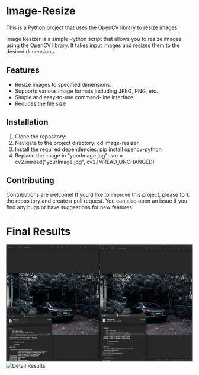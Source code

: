 # Image-Resize
This is a Python project that uses the OpenCV library to resize images.

Image Resizer is a simple Python script that allows you to resize images using the OpenCV library. It takes input images and resizes them to the desired dimensions.

## Features
- Resize images to specified dimensions.
- Supports various image formats including JPEG, PNG, etc.
- Simple and easy-to-use command-line interface.
- Reduces the file size

## Installation
1. Clone the repository:
2. Navigate to the project directory: cd image-resizer
3. Install the required dependencies: pip install opencv-python
4. Replace the image in "yourImage.jpg": src = cv2.imread("yourImage.jpg", cv2.IMREAD_UNCHANGED)

## Contributing
Contributions are welcome! If you'd like to improve this project, please fork the repository and create a pull request. You can also open an issue if you find any bugs or have suggestions for new features.

# Final Results
![Size Results](size_results.png)
![Detail Results](detail_results.png)

